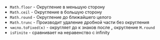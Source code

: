 - `Math.floor` - Округление в меньшую сторону
- `Math.ceil` - Округление в большую сторону
- `Math.round` - Округление до ближайшего целого
- `Math.trunc` - 	Производит удаление дробной части без округления
- `число.toFixed(к)` - округляет до к знаков после **,** округление `M.round`
- `isFinite` - сравнивает на неравенство с infinity